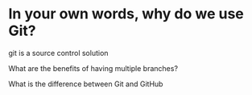# In your own words, why do we use Git?
git is a source control solution

What are the benefits of having multiple branches?

What is the difference between Git and GitHub